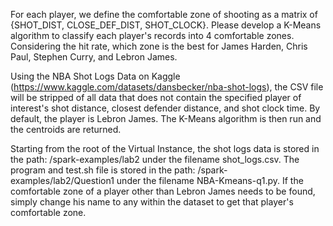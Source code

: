 For each player, we define the comfortable zone of shooting as a matrix of {SHOT_DIST, CLOSE_DEF_DIST, SHOT_CLOCK}. Please develop a K-Means algorithm to classify each player's records into 4 comfortable zones. Considering the hit rate, which zone is the best for James Harden, Chris Paul, Stephen Curry, and Lebron James.

Using the NBA Shot Logs Data on Kaggle (https://www.kaggle.com/datasets/dansbecker/nba-shot-logs), the CSV file will be stripped of all data that does not contain the specified player of interest's shot distance, closest defender distance, and shot clock time. By default, the player is Lebron James. The K-Means algorithm is then run and the centroids are returned.

Starting from the root of the Virtual Instance, the shot logs data is stored in the path: /spark-examples/lab2 under the filename shot_logs.csv. The program and test.sh file is stored in the path: /spark-examples/lab2/Question1 under the filename NBA-Kmeans-q1.py. If the comfortable zone of a player other than Lebron James needs to be found, simply change his name to any within the dataset to get that player's comfortable zone.
